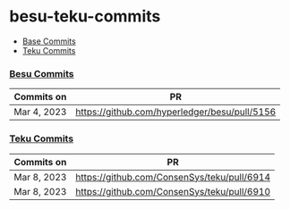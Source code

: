 # besu-teku-commits
- [Base Commits](#besu-commits)
- [Teku Commits](#teku-commits)

### [Besu Commits](https://github.com/hyperledger/besu/commits/main)

| Commits on | PR |
| ---------- | ---------- |
| Mar 4, 2023 | https://github.com/hyperledger/besu/pull/5156 |

### [Teku Commits](https://github.com/ConsenSys/teku/commits/master)

| Commits on | PR |
| ---------- | ---------- |
| Mar 8, 2023 | https://github.com/ConsenSys/teku/pull/6914 |
| Mar 8, 2023 | https://github.com/ConsenSys/teku/pull/6910 |
